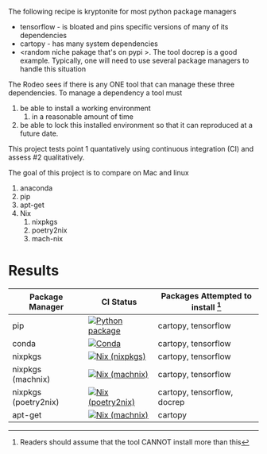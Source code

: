 The following recipe is kryptonite for most python package managers
- tensorflow - is bloated and pins specific versions of many of  its dependencies
- cartopy - has many system dependencies
-  <random niche pakage that's on pypi >. The tool docrep is a good example.
Typically, one will need to use several package managers to handle this situation

The Rodeo sees if there is any ONE tool that can manage these three dependencies. To manage a dependency a tool must 
1. be able to install a working  environment 
   1. in a reasonable amount of time
2. be able to lock this installed environment so that it can reproduced at a future date.

This project tests point 1 quantatively using continuous integration (CI) and
assess #2 qualitatively.

The goal of this project is to compare on Mac and linux
1. anaconda
2. pip
3. apt-get
4. Nix
   1. nixpkgs
   1. poetry2nix
   1. mach-nix

# Results

| Package Manager | CI Status   |  Packages Attempted to install [^1]  | 
|--------------------------|----------------|-------------------------------------------|
| pip | [![Python package](https://github.com/nbren12/python-packaging-rodeo/actions/workflows/pip.yaml/badge.svg?branch=master)](https://github.com/nbren12/python-packaging-rodeo/actions/workflows/pip.yaml) | cartopy, tensorflow  |
| conda | [![Conda](https://github.com/nbren12/python-packaging-rodeo/actions/workflows/conda.yaml/badge.svg)](https://github.com/nbren12/python-packaging-rodeo/actions/workflows/conda.yaml) | cartopy, tensorflow  |
| nixpkgs |[![Nix (nixpkgs)](https://github.com/nbren12/python-packaging-rodeo/actions/workflows/nix.yaml/badge.svg)](https://github.com/nbren12/python-packaging-rodeo/actions/workflows/nix.yaml)| cartopy, tensorflow  |
| nixpkgs (machnix) | [![Nix (machnix)](https://github.com/nbren12/python-packaging-rodeo/actions/workflows/mach-nix.yaml/badge.svg)](https://github.com/nbren12/python-packaging-rodeo/actions/workflows/mach-nix.yaml) | cartopy, tensorflow |
| nixpkgs (poetry2nix) | [![Nix (poetry2nix)](https://github.com/nbren12/python-packaging-rodeo/actions/workflows/poetry2nix.yaml/badge.svg)](https://github.com/nbren12/python-packaging-rodeo/actions/workflows/poetry2nix.yaml) | cartopy, tensorflow, docrep |
 | apt-get  | [![Nix (machnix)](https://github.com/nbren12/python-packaging-rodeo/actions/workflows/mach-nix.yaml/badge.svg)](https://github.com/nbren12/python-packaging-rodeo/actions/workflows/mach-nix.yaml) | cartopy |

[^1]: Readers should assume that the tool CANNOT install more than this
